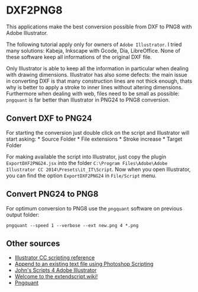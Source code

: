 # DXF2PNG8
This applications make the best conversion possible from DXF to PNG8 with Adobe Illustrator.

The following tutorial apply only for owners of `Adobe Illustrator`.
I tried many solutions: Kabeja, Inkscape with Gcode, Dia, LibreOffice. None of these software keep all informations of the original DXF file. 

Only Illustrator is able to keep all the information in particular when dealing with drawing dimensions.
Illustrator has also some defects: the main issue in converting DXF is that many construction lines are not thick enough, thats why is better to apply a stroke to inner lines
without altering dimensions.
Furthermore when dealing with web, files need to be small as possible: `pngquant` is far better than Illustrator in PNG24 to PNG8 conversion.

Convert DXF to PNG24
--------------------
For starting the conversion just double click on the script and Illustrator will start asking: 
	* Source Folder 
	* File extensions
	* Stroke increase
	* Target Folder

For making available the script into Illustrator, just copy the plugin `ExportDXF2PNG24.jsx` into the folder `C:\Program Files\Adobe\Adobe Illustrator CC 2014\Presets\it_IT\Script`. 
Now when you open Illustrator, you can find the option `ExportDXF2PNG24` in `File/Script` menu.

Convert PNG24 to PNG8
---------------------
For optimum conversion to PNG8 use the `pngquant` software on previous output folder:
	
	pngquant --speed 1 --verbose --ext new.png 4 *.png

Other sources
-------------
*	[Illustrator CC scripting reference](http://wwwimages.adobe.com/content/dam/Adobe/en/devnet/pdf/illustrator/scripting/CC/Illustrator%20Scripting%20Reference%20-%20JavaScript.pdf)
*	[Append to an existing text file using Photoshop Scripting](http://stackoverflow.com/questions/18240838/append-to-an-existing-text-file-using-photoshop-scripting-jsx)
*	[John's Scripts  4  Adobe Illustrator](http://www.wundes.com/JS4AI/)
*	[Welcome to the extendscript.wiki!](https://github.com/ExtendScript/wiki/wiki)
*	[Pngquant](https://pngquant.org/)



